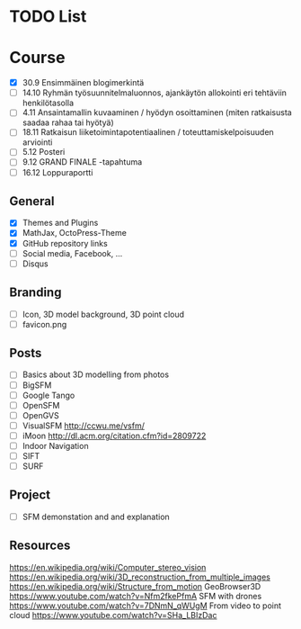 # TODO List
# Course
- [x] 30.9	Ensimmäinen blogimerkintä
- [ ] 14.10	Ryhmän työsuunnitelmaluonnos, ajankäytön allokointi eri tehtäviin henkilötasolla
- [ ] 4.11
Ansaintamallin kuvaaminen / hyödyn osoittaminen (miten ratkaisusta saadaa rahaa tai hyötyä)
- [ ] 18.11	Ratkaisun liiketoimintapotentiaalinen / toteuttamiskelpoisuuden arviointi
- [ ] 5.12	Posteri
- [ ] 9.12	GRAND FINALE -tapahtuma
- [ ] 16.12	Loppuraportti

## General
- [x] Themes and Plugins
- [x] MathJax, OctoPress-Theme
- [x] GitHub repository links
- [ ] Social media, Facebook, ...
- [ ] Disqus

## Branding
- [ ] Icon, 3D model background, 3D point cloud
- [ ] favicon.png

## Posts
- [ ] Basics about 3D modelling from photos
- [ ] BigSFM
- [ ] Google Tango
- [ ] OpenSFM
- [ ] OpenGVS
- [ ] VisualSFM http://ccwu.me/vsfm/
- [ ] iMoon http://dl.acm.org/citation.cfm?id=2809722
- [ ] Indoor Navigation
- [ ] SIFT
- [ ] SURF

## Project
- [ ] SFM demonstation and and explanation

## Resources
https://en.wikipedia.org/wiki/Computer_stereo_vision
https://en.wikipedia.org/wiki/3D_reconstruction_from_multiple_images
https://en.wikipedia.org/wiki/Structure_from_motion
GeoBrowser3D https://www.youtube.com/watch?v=Nfm2fkePfmA
SFM with drones https://www.youtube.com/watch?v=7DNmN_qWUgM
From video to point cloud https://www.youtube.com/watch?v=SHa_LBIzDac
